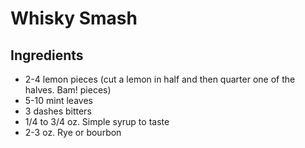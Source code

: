 # Whisky Smash

## Ingredients

- 2-4 lemon pieces (cut a lemon in half and then quarter one of the halves. Bam! pieces)
- 5-10 mint leaves
- 3 dashes bitters
- 1/4 to 3/4 oz. Simple syrup to taste
- 2-3 oz. Rye or bourbon
